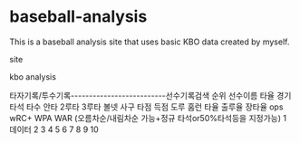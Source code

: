 # baseball-analysis
 This is a baseball analysis site that uses basic KBO data created by myself.

site

kbo analysis

타자기록/투수기록--------------------------선수기록검색
순위 선수이름 타율 경기 타석 타수 안타 2루타 3루타 볼넷 사구 타점 득점 도루 홈런 타율 출루율 장타율 ops wRC+ WPA WAR (오름차순/내림차순 가능+정규 타석or50%타석등을 지정가능) 
 1     데이터
 2
 3
 4
 5
 6
 7
 8
 9
 10
